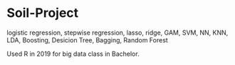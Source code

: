 # Soil-Project

 logistic regression, stepwise regression, lasso, ridge, GAM, SVM, NN, KNN, LDA, Boosting, Desicion Tree, Bagging, Random Forest
 
 Used R in 2019 for big data class in Bachelor. 
